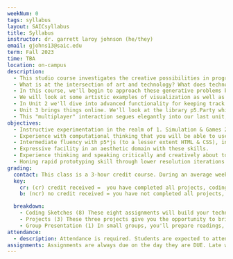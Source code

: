 ```yaml
---
weekNum: 0
tags: syllabus
layout: SAICsyllabus
title: Syllabus
instructor: dr. garrett laroy johnson (he/they)
email: gjohns13@saic.edu
term: Fall 2023
time: TBA
location: on-campus
description:
  - This studio course investigates the creative possibilities in programming, from interactivity to information visualization. Students explore interactive narratives and games, software art, simulations and emergent behaviors, and other code-based forms. Lectures and demonstrations provide a conceptual, aesthetic and technical foundation in programming as a creative practice. Techniques and concepts are presented through the open-source programming environment p5*js, with an introduction to advanced topics such as server facilitated interactivity and computer vision.
  - What is at the intersection of art and technology? What does technology help us understand about art? How does art deepen our understanding of technology? Is all art technological? These questions undergird art and technology practices and studies. This course deals with simulation and games, with networked play and interactive art -- these genres of work point out a key affordance of creative media practices, its worldbuilding power.
  - In this course, we'll begin to approach these generative problems by beginning to develop our technical facility and expressivity with a creative coding tool. We will get started with a refresher of "beginner" p5*js before continuing to build out an extended toolkit for creating interactive and generative artworks. Your guide here will be the textbook Getting Started with p5*js (see PDF included in materials). You’ll work in a small group to develop a tutorial on two key concept/techniques in p5. After a few weeks, we'll bring it all together in a teach-in.
  - We will look at some artistic examples of visualization as well as its sensory sisters sonification and haptic display. After learning how to integrate live data streams via APIs into our sketches, your first project will be display visually (or otherwise) the remaining carbon budgeted before a global increase in temperature of 1.5 or 2 degrees Celsius. We'll read the introduction to McKenzie Wark's Molecular Red, in particular her emphasis of the concept of the "Carbon Liberation Front". The CLF generates a view of the anthropocene and the climate crisis that radically decenters our own perspectives. How can visualization and art practice make an analogous move?
  - In Unit 2 we'll dive into advanced functionality for keeping track of position, direction, speed, acceleration -- the groundwork of a physics engine -- through the p5.Vector. This will allow us to build towards creating simulations of complex group activity (think of a flock of birds, or a table with a thousand marbles). We will use the Nature of Code text by Daniel Schiffman (PDF also in materials) to walk us through the code, and Baudrillard and Ian Cheng to think through simulation as a world-building technique, which you'll sum up in your second project.
  - Unit 3 brings things online. We'll look at the library p5.Party which will allow us to write code that shares data over a common server, networked interaction. This means you can code interactions between two or more computers -- whether they're in the same building or across the world. We'll show some other techniques in computer vision here using a library called MediaPipe that will allow for camera-based sensing of movement. This approach to sensing activity proffers a more deeply embodied interaction scheme that greatly exceeds the complexity of keyboard or mouse interactions which we know from every day. In your project, you'll put that together with two or more computers with our p5.party library.
  - This "multiplayer" interaction segues elegantly into our last unit, games. Our approach to games will be heavily in debt to the concept of play and the immersion of role-play. Table-top roleplaying games offer a technical basis for thinking through the structurations and narrativizations in games and play. We'll leverage that simplicity in this unit, since we may also wish to combine other techniques from the preceding units in our project 4.
objectives:
  - Instructive experimentation in the realm of 1. Simulation & Games 2. approaches to interactive art 3. creative coding and data visualization 4. networked interactivity 5. computer vision and motion analysis
  - Experience with computational thinking that you will be able to use to understand the technical systems of everyday life.
  - Intermediate fluency with p5*js (to a lesser extent HTML & CSS), including advanced libraries for specialized applications.
  - Expressive facility in an aesthetic domain with these skills.
  - Experience thinking and speaking critically and creatively about topics in art and technology informed by contemporary theoretical work
  - Honing rapid prototyping skill through lower resolution iterations
grading:
  contact: This class is a 3-hour credit course. During an average week, you will be expected to spend 3 hours on homework per class. Homework will primarily consist of assignment completions, project development, project documentation, and written assignments. See the SAIC Contact / Credit hour policy for a detailed explanation for how homework time is calculated on a per-credit-hour basis.
  key:
    cr: (cr) credit received =  you have completed all projects, coding sketches, and relevent group projects. Your assignments reflect your own learning of the assigned readings that week, while also demonstrating the growth of your own expressive style. You have missed a maximum of two unexcused absences.
    b: (ncr) no credit received = you have not completed all projects, coding sketches, or relevant group projects. Or, you may have completed these, but not reflected your own learning or growth in the process. Or, you have more than two unexcused absences.

  breakdown:
    - Coding Sketches (8) These eight assignments will build your technical skills. They are assigned in weeks when we are not prepping for projects.
    - Projects (3) These three projects give you the opportunity to bring your artistic practice together with the technical skills you've developed.
    - Group Presentation (1) In small groups, you'll prepare readings,
attendance:
  - description: Attendance is required. Students are expected to attend all classes and be present for the full duration of each class. In class time is for instruction. When possible, instructors will make time for students to work independently on projects. Unless special permission is granted by the instructor, students are required to remain in class during this independent work time. Announcements and directions will be given at the beginning of class so it is important that you arrive on time. Absences, late arrivals, and leaving class early will reflect negatively on your grade. Communicate with your instructors if there are serious or extenuating circumstances that prevent you from arriving on time or from participating fully. Be prepared to present a doctor’s note if an absence is due to illness.
assignments: Assignments are always due on the day they are DUE. Late work is not acceptable because of the fact that in-class activities are often closely tied to sharing and discussing assignments. Late work undermines your own learning as well as the learning community of the class as a whole.
---
```

